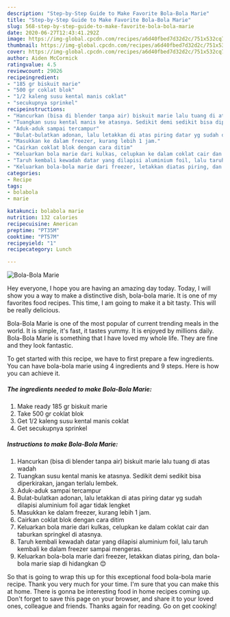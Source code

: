 ```yaml
---
description: "Step-by-Step Guide to Make Favorite Bola-Bola Marie"
title: "Step-by-Step Guide to Make Favorite Bola-Bola Marie"
slug: 568-step-by-step-guide-to-make-favorite-bola-bola-marie
date: 2020-06-27T12:43:41.292Z
image: https://img-global.cpcdn.com/recipes/a6d40fbed7d32d2c/751x532cq70/bola-bola-marie-foto-resep-utama.jpg
thumbnail: https://img-global.cpcdn.com/recipes/a6d40fbed7d32d2c/751x532cq70/bola-bola-marie-foto-resep-utama.jpg
cover: https://img-global.cpcdn.com/recipes/a6d40fbed7d32d2c/751x532cq70/bola-bola-marie-foto-resep-utama.jpg
author: Aiden McCormick
ratingvalue: 4.5
reviewcount: 29026
recipeingredient:
- "185 gr biskuit marie"
- "500 gr coklat blok"
- "1/2 kaleng susu kental manis coklat"
- "secukupnya sprinkel"
recipeinstructions:
- "Hancurkan (bisa di blender tanpa air) biskuit marie lalu tuang di atas wadah"
- "Tuangkan susu kental manis ke atasnya. Sedikit demi sedikit bisa diperkirakan, jangan terlalu lembek."
- "Aduk-aduk sampai tercampur"
- "Bulat-bulatkan adonan, lalu letakkan di atas piring datar yg sudah dilapisi aluminium foil agar tidak lengket"
- "Masukkan ke dalam freezer, kurang lebih 1 jam."
- "Cairkan coklat blok dengan cara ditim"
- "Keluarkan bola marie dari kulkas, celupkan ke dalam coklat cair dan taburkan springkel di atasnya."
- "Taruh kembali kewadah datar yang dilapisi aluminium foil, lalu taruh kembali ke dalam freezer sampai mengeras."
- "Keluarkan bola-bola marie dari freezer, letakkan diatas piring, dan bola-bola marie siap di hidangkan 😊"
categories:
- Recipe
tags:
- bolabola
- marie

katakunci: bolabola marie 
nutrition: 132 calories
recipecuisine: American
preptime: "PT35M"
cooktime: "PT57M"
recipeyield: "1"
recipecategory: Lunch

---
```



![Bola-Bola Marie](https://img-global.cpcdn.com/recipes/a6d40fbed7d32d2c/751x532cq70/bola-bola-marie-foto-resep-utama.jpg)

Hey everyone, I hope you are having an amazing day today. Today, I will show you a way to make a distinctive dish, bola-bola marie. It is one of my favorites food recipes. This time, I am going to make it a bit tasty. This will be really delicious.

Bola-Bola Marie is one of the most popular of current trending meals in the world. It is simple, it's fast, it tastes yummy. It is enjoyed by millions daily. Bola-Bola Marie is something that I have loved my whole life. They are fine and they look fantastic.




To get started with this recipe, we have to first prepare a few ingredients. You can have bola-bola marie using 4 ingredients and 9 steps. Here is how you can achieve it.

<!--inarticleads1-->

##### The ingredients needed to make Bola-Bola Marie:

1. Make ready 185 gr biskuit marie
1. Take 500 gr coklat blok
1. Get 1/2 kaleng susu kental manis coklat
1. Get secukupnya sprinkel




<!--inarticleads2-->

##### Instructions to make Bola-Bola Marie:

1. Hancurkan (bisa di blender tanpa air) biskuit marie lalu tuang di atas wadah
1. Tuangkan susu kental manis ke atasnya. Sedikit demi sedikit bisa diperkirakan, jangan terlalu lembek.
1. Aduk-aduk sampai tercampur
1. Bulat-bulatkan adonan, lalu letakkan di atas piring datar yg sudah dilapisi aluminium foil agar tidak lengket
1. Masukkan ke dalam freezer, kurang lebih 1 jam.
1. Cairkan coklat blok dengan cara ditim
1. Keluarkan bola marie dari kulkas, celupkan ke dalam coklat cair dan taburkan springkel di atasnya.
1. Taruh kembali kewadah datar yang dilapisi aluminium foil, lalu taruh kembali ke dalam freezer sampai mengeras.
1. Keluarkan bola-bola marie dari freezer, letakkan diatas piring, dan bola-bola marie siap di hidangkan 😊




So that is going to wrap this up for this exceptional food bola-bola marie recipe. Thank you very much for your time. I'm sure that you can make this at home. There is gonna be interesting food in home recipes coming up. Don't forget to save this page on your browser, and share it to your loved ones, colleague and friends. Thanks again for reading. Go on get cooking!
